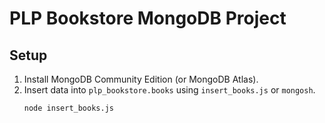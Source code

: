 # PLP Bookstore MongoDB Project

## Setup
1. Install MongoDB Community Edition (or MongoDB Atlas).
2. Insert data into `plp_bookstore.books` using `insert_books.js` or `mongosh`.
   ```bash
   node insert_books.js
